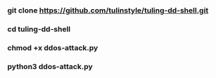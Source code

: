 

### git clone https://github.com/tulinstyle/tuling-dd-shell.git

### cd tuling-dd-shell

### chmod +x ddos-attack.py

### python3 ddos-attack.py



